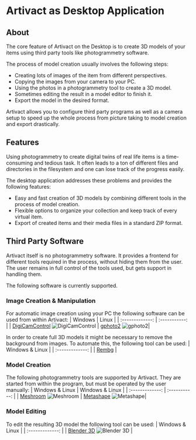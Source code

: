 # Artivact as Desktop Application

## About

The core feature of Artivact on the Desktop is to create 3D models of your items using third party tools like
photogrammetry software.

The process of model creation usually involves the following steps:

- Creating lots of images of the item from different perspectives.
- Copying the images from your camera to your PC.
- Using the photos in a photogrammetry tool to create a 3D model.
- Sometimes editing the result in a model editor to finish it.
- Export the model in the desired format.

Artivact allows you to configure third party programs as well as a camera setup to speed up the whole process from
picture taking to model creation and export drastically.

## Features

Using photogrammetry to create digital twins of real life items is a time-consuming and tedious task.
It often leads to a ton of different files and directories in the filesystem and one can lose track of the progress
easily.

The desktop application addresses these problems and provides the following features:

- Easy and fast creation of 3D models by combining different tools in the process of model creation.
- Flexible options to organize your collection and keep track of every virtual item.
- Export of created items and their media files in a standard ZIP format.

## Third Party Software

Artivact itself is no photogrammetry software. It provides a frontend for different tools required in the process,
without hiding them from the user. The user remains in full control of the tools used, but gets support in handling
them.

The following software is currently supported.

### Image Creation & Manipulation

For automatic image creation using your PC the following software can be used from within Artivact:
| Windows | Linux |
| :-------------: | :-----------: |
| [DigiCamControl](https://digicamcontrol.com/) ![DigiCamControl](/assets/logos/digicamcontrol-logo.png) | [gphoto2](http://gphoto.org/) ![gphoto2](/assets/logos/gphoto2-logo.png)|

In order to create full 3D models it might be necessary to remove the background from images. To automate this, the
following tool can be used:
| Windows & Linux |
| :-------------: |
| [Rembg](https://github.com/danielgatis/rembg) |

### Model Creation

The following photogrammetry tools are supported by Artivact. They are started from within the program, but must be
operated by the user manually:
| Windows & Linux | Windows & Linux |
| :-------------: | :-----------: |
| [Meshroom](https://alicevision.org/#meshroom) ![Meshroom](/assets/logos/meshroom-logo.png) | [Metashape](https://www.agisoft.com/) ![Metashape](/assets/logos/metashape-logo.png)|

### Model Editing

To edit the resulting 3D model the following tool can be used:
| Windows & Linux | 
| :-------------: | 
| [Blender 3D](https://www.blender.org/) ![Blender 3D](/assets/logos/blender-logo.png) |

